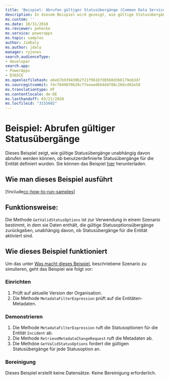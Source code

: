 ```yaml
---
title: 'Beispiel: Abrufen gültiger Statusübergänge (Common Data Service) | Microsoft-Dokumentation'
description: In diesem Beispiel wird gezeigt, wie gültige Statusübergänge abgerufen werden.
ms.custom: ''
ms.date: 10/31/2018
ms.reviewer: pehecke
ms.service: powerapps
ms.topic: samples
author: JimDaly
ms.author: jdaly
manager: ryjones
search.audienceType:
- developer
search.app:
- PowerApps
- D365CE
ms.openlocfilehash: e6eb7b939430b2f21f961bfd85b0d3b6179eb3d7
ms.sourcegitcommit: f4cf849070628cf7eeaed6b4d4f08c20dcd02e58
ms.translationtype: HT
ms.contentlocale: de-DE
ms.lasthandoff: 03/21/2020
ms.locfileid: "3155602"
---
```

# <a name="sample-retrieve-valid-status-transitions"></a>Beispiel: Abrufen gültiger Statusübergänge

Dieses Beispiel zeigt, wie gültige Statusübergänge unabhängig davon abrufen werden können, ob benutzerdefinierte Statusübergänge für die Entität definiert wurden. Sie können das Beispiel [hier](https://github.com/Microsoft/PowerApps-Samples/tree/master/cds/orgsvc/C%23/RetrieveValidTransitions) herunterladen.
 
## <a name="how-to-run-this-sample"></a>Wie man dieses Beispiel ausführt

[!include[cc-how-to-run-samples](../../includes/cc-how-to-run-samples.md)]


## <a name="what-this-sample-does"></a>Funktionsweise:

Die Methode `GetValidStatusOptions` ist zur Verwendung in einem Szenario bestimmt, in dem sie Daten enthält, die gültige Statusoptionsübergänge zurückgeben, unabhängig davon, ob Statusübergänge für die Entität aktiviert sind.
## <a name="how-this-sample-works"></a>Wie dieses Beispiel funktioniert

Um das unter [Was macht dieses Beispiel](#what-this-sample-does), beschriebene Szenario zu simulieren, geht das Beispiel wie folgt vor:

### <a name="setup"></a>Einrichten

1. Prüft auf aktuelle Version der Organisation.
1. Die Methode `MetadataFilterExpression` prüft auf die Entitäten-Metadaten.

### <a name="demonstrate"></a>Demonstrieren

1. Die Methode `MetadataFilterExpression` ruft die Statusoptionen für die Entität `Incident` ab.
1. Die Methode `RetrieveMetadataChangeRequest` ruft die Metadaten ab.
1. Die Methdoe `GetValidStatusOptions` fordert die gültigen Statusübergänge für jede Statusoption an.

### <a name="clean-up"></a>Bereinigung

Dieses Beispiel erstellt keine Datensätze. Keine Bereinigung erforderlich.
